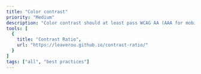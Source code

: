 ```yaml
---
title: "Color contrast"
priority: "Medium"
description: "Color contrast should at least pass WCAG AA (AAA for mobile)."
tools: [
  {
    title: "Contrast Ratio",
    url: "https://leaverou.github.io/contrast-ratio/"
  }
]
tags: ["all", "best practices"]
---
```


